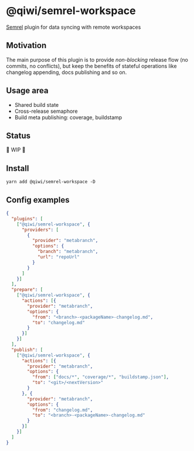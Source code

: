 # @qiwi/semrel-workspace
[Semrel](https://github.com/semantic-release/semantic-release) plugin for data syncing with remote workspaces

## Motivation
The main purpose of this plugin is to provide _non-blocking_ release flow (no commits, no conflicts),
but keep the benefits of stateful operations like changelog appending, docs publishing and so on.

## Usage area
* Shared build state
* Cross-release semaphore
* Build meta publishing: coverage, buildstamp

## Status
🚧 WIP 🚧

## Install
```shell script
yarn add @qiwi/semrel-workspace -D
```

## Config examples
```json
{
  "plugins": [
    ["@qiwi/semrel-workspace", {
      "providers": [
        {
          "provider": "metabranch",
          "options": {
            "branch": "metabranch",
            "url": "repoUrl"
          }
        }
      ]
    }]
  ],
  "prepare": [
    ["@qiwi/semrel-workspace", {
      "actions": [{
        "provider": "metabranch",
        "options": {
          "from": "<branch>-<packageName>-changelog.md",
          "to": "changelog.md"
        }
      }]
    }]
  ],
  "publish": [
    ["@qiwi/semrel-workspace", {
      "actions": [{
        "provider": "metabranch",
        "options": {
          "from": ["docs/*", "coverage/*", "buildstamp.json"],
          "to": "<git>/<nextVersion>"
        }
      }, {
        "provider": "metabranch",
        "options": {
          "from": "changelog.md",
          "to": "<branch>-<packageName>-changelog.md"
        }
      }]
    }]
  ]
}
```
